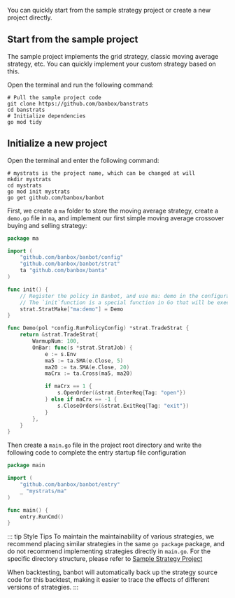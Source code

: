 You can quickly start from the sample strategy project or create a new project directly.

## Start from the sample project
The sample project implements the grid strategy, classic moving average strategy, etc. You can quickly implement your custom strategy based on this.

Open the terminal and run the following command:
```shell
# Pull the sample project code
git clone https://github.com/banbox/banstrats
cd banstrats
# Initialize dependencies
go mod tidy
```

## Initialize a new project
Open the terminal and enter the following command:
```shell
# mystrats is the project name, which can be changed at will
mkdir mystrats
cd mystrats
go mod init mystrats
go get github.com/banbox/banbot
```
First, we create a `ma` folder to store the moving average strategy, create a `demo.go` file in `ma`, and implement our first simple moving average crossover buying and selling strategy:
```go
package ma

import (
	"github.com/banbox/banbot/config"
	"github.com/banbox/banbot/strat"
	ta "github.com/banbox/banta"
)

func init() {
	// Register the policy in Banbot, and use ma: demo in the configuration file to reference this policy later
	// The `init`function is a special function in Go that will be executed immediately when the current package is imported
	strat.StratMake["ma:demo"] = Demo
}

func Demo(pol *config.RunPolicyConfig) *strat.TradeStrat {
	return &strat.TradeStrat{
		WarmupNum: 100,
		OnBar: func(s *strat.StratJob) {
			e := s.Env
			ma5 := ta.SMA(e.Close, 5)
			ma20 := ta.SMA(e.Close, 20)
			maCrx := ta.Cross(ma5, ma20)

			if maCrx == 1 {
				s.OpenOrder(&strat.EnterReq{Tag: "open"})
			} else if maCrx == -1 {
				s.CloseOrders(&strat.ExitReq{Tag: "exit"})
			}
		},
	}
}
```
Then create a `main.go` file in the project root directory and write the following code to complete the entry startup file configuration
```go
package main

import (
	"github.com/banbox/banbot/entry"
	_ "mystrats/ma"
)

func main() {
	entry.RunCmd()
}
```
::: tip Style Tips
To maintain the maintainability of various strategies, we recommend placing similar strategies in the same `go package` package, and do not recommend implementing strategies directly in `main.go`. For the specific directory structure, please refer to [Sample Strategy Project](https://github.com/banbox/banstrats)

When backtesting, banbot will automatically back up the strategy source code for this backtest, making it easier to trace the effects of different versions of strategies.
:::
